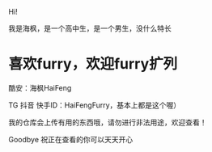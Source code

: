 Hi!

我是海枫，是一个高中生，是一个男生，没什么特长

# 喜欢furry，欢迎furry扩列

酷安：海枫HaiFeng

TG 抖音 快手ID：HaiFengFurry，基本上都是这个喔）

我的仓库会上传有用的东西哦，请勿进行非法用途，欢迎查看！

Goodbye 祝正在查看的你可以天天开心